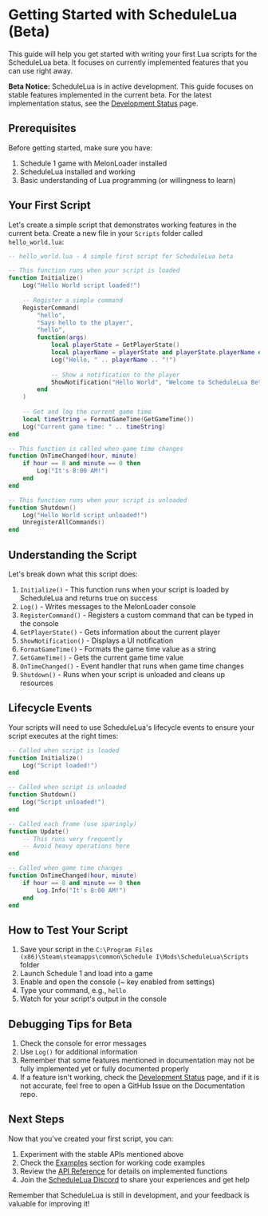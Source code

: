 # Getting Started with ScheduleLua (Beta)

This guide will help you get started with writing your first Lua scripts for the ScheduleLua beta. It focuses on currently implemented features that you can use right away.

<div class="custom-block warning">
  <p><strong>Beta Notice:</strong> ScheduleLua is in active development. This guide focuses on stable features implemented in the current beta. For the latest implementation status, see the <a href="/guide/development-status">Development Status</a> page.</p>
</div>

## Prerequisites

Before getting started, make sure you have:

1. Schedule 1 game with MelonLoader installed
2. ScheduleLua installed and working
3. Basic understanding of Lua programming (or willingness to learn)

## Your First Script

Let's create a simple script that demonstrates working features in the current beta. Create a new file in your `Scripts` folder called `hello_world.lua`:

```lua
-- hello_world.lua - A simple first script for ScheduleLua beta

-- This function runs when your script is loaded
function Initialize()
    Log("Hello World script loaded!")
    
    -- Register a simple command
    RegisterCommand(
        "hello", 
        "Says hello to the player",
        "hello",
        function(args)
            local playerState = GetPlayerState()
            local playerName = playerState and playerState.playerName or "Player"
            Log("Hello, " .. playerName .. "!")
            
            -- Show a notification to the player
            ShowNotification("Hello World", "Welcome to ScheduleLua Beta!", 3)
        end
    )
    
    -- Get and log the current game time
    local timeString = FormatGameTime(GetGameTime())
    Log("Current game time: " .. timeString)
end

-- This function is called when game time changes
function OnTimeChanged(hour, minute)
    if hour == 8 and minute == 0 then
        Log("It's 8:00 AM!")
    end
end

-- This function runs when your script is unloaded
function Shutdown()
    Log("Hello World script unloaded!")
    UnregisterAllCommands()
end
```

## Understanding the Script

Let's break down what this script does:

1. `Initialize()` - This function runs when your script is loaded by ScheduleLua and returns true on success
2. `Log()` - Writes messages to the MelonLoader console
3. `RegisterCommand()` - Registers a custom command that can be typed in the console
4. `GetPlayerState()` - Gets information about the current player
5. `ShowNotification()` - Displays a UI notification
6. `FormatGameTime()` - Formats the game time value as a string
7. `GetGameTime()` - Gets the current game time value
8. `OnTimeChanged()` - Event handler that runs when game time changes
9. `Shutdown()` - Runs when your script is unloaded and cleans up resources

## Lifecycle Events

Your scripts will need to use ScheduleLua's lifecycle events to ensure your script executes at the right times:

```lua
-- Called when script is loaded
function Initialize()
    Log("Script loaded!")
end

-- Called when script is unloaded
function Shutdown()
    Log("Script unloaded!")
end

-- Called each frame (use sparingly)
function Update()
    -- This runs very frequently
    -- Avoid heavy operations here
end

-- Called when game time changes
function OnTimeChanged(hour, minute)
    if hour == 8 and minute == 0 then
        Log.Info("It's 8:00 AM!")
    end
end
```

## How to Test Your Script

1. Save your script in the `C:\Program Files (x86)\Steam\steamapps\common\Schedule I\Mods\ScheduleLua\Scripts` folder
2. Launch Schedule 1 and load into a game
3. Enable and open the console (~ key enabled from settings)
4. Type your command, e.g., `hello`
5. Watch for your script's output in the console

## Debugging Tips for Beta

1. Check the console for error messages
2. Use `Log()` for additional information
3. Remember that some features mentioned in documentation may not be fully implemented yet or fully documented properly
4. If a feature isn't working, check the [Development Status](/guide/development-status) page, and if it is not accurate, feel free to open a GitHub Issue on the Documentation repo.

## Next Steps

Now that you've created your first script, you can:

1. Experiment with the stable APIs mentioned above
2. Check the [Examples](/examples/) section for working code examples
3. Review the [API Reference](/api/) for details on implemented functions
4. Join the [ScheduleLua Discord](https://discord.gg/Ab8snpEFDn) to share your experiences and get help

Remember that ScheduleLua is still in development, and your feedback is valuable for improving it! 